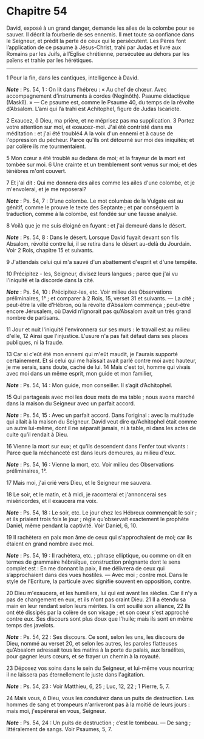 # Chapitre 54

David, exposé à un grand danger, demande les ailes de la colombe pour se sauver.
Il décrit la fourberie de ses ennemis.
Il met toute sa confiance dans le Seigneur, et prédit la perte de ceux qui le persécutent.
Les Pères font l’application de ce psaume à Jésus-Christ, trahi par Judas et livré aux Romains par les Juifs, à l’Eglise chrétienne, persécutée au dehors par les païens et trahie par les hérétiques.

***

1 Pour la fin, dans les cantiques, intelligence à David.

***Note*** :  Ps. 54, 1 : On lit dans l’hébreu : « Au chef de chœur. Avec accompagnement d’instruments à cordes (Neginôth). Psaume didactique (Maskîl). » ― Ce psaume est, comme le Psaume 40, du temps de la révolte d’Absalom. L’ami qui l’a trahi est Achitophel, figure de Judas Iscariote.


2 Exaucez, ô Dieu, ma prière, et ne méprisez pas ma supplication. 3 Portez votre attention sur moi, et exaucez-moi. J'ai été contristé dans ma méditation : et j'ai été troublé4 A la voix d'un ennemi et à cause de l'oppression du pécheur. Parce qu'ils ont détourné sur moi des iniquités; et par colère ils me tourmentaient.


5 Mon cœur a été troublé au dedans de moi; et la frayeur de la mort est tombée sur moi. 6 Une crainte et un tremblement sont venus sur moi; et des ténèbres m'ont couvert.


7 Et j'ai dit : Qui me donnera des ailes comme les ailes d'une colombe, et je m'envolerai, et je me reposerai?

***Note*** :  Ps. 54, 7 : D’une colombe. Le mot columbæ de la Vulgate est au génitif, comme le prouve le texte des Septante ; et par conséquent la traduction, comme à la colombe, est fondée sur une fausse analyse.

8 Voilà que je me suis éloigné en fuyant : et j'ai demeuré dans le désert.

***Note*** :  Ps. 54, 8 : Dans le désert. Lorsque David fuyait devant son fils Absalom, révolté contre lui, il se retira dans le désert au-delà du Jourdain. Voir 2 Rois, chapitre 15 et suivants.

9 J'attendais celui qui m'a sauvé d'un abattement d'esprit et d'une tempête.


10 Précipitez - les, Seigneur, divisez leurs langues ; parce que j'ai vu l'iniquité et la discorde dans la cité.

***Note*** :  Ps. 54, 10 : Précipitez-les, etc. Voir milieu des Observations préliminaires, 1° ; et comparer à 2 Rois, 15, verset 31 et suivants. ― La cité ; peut-être la ville d’Hébron, où la révolte d’Absalom commença ; peut-être encore Jérusalem, où David n’ignorait pas qu’Absalom avait un très grand nombre de partisans.

11 Jour et nuit l'iniquité l'environnera sur ses murs : le travail est au milieu d'elle, 12 Ainsi que l'injustice. L'usure n'a pas fait défaut dans ses places publiques, ni la fraude.


13 Car si c'eût été mon ennemi qui m'eût maudit, je l'aurais supporté certainement. Et si celui qui me haïssait avait parlé contre moi avec hauteur, je me serais, sans doute, caché de lui. 14 Mais c'est toi, homme qui vivais avec moi dans un même esprit, mon guide et mon familier,

***Note*** :  Ps. 54, 14 : Mon guide, mon conseiller. Il s’agit d’Achitophel.

15 Qui partageais avec moi les doux mets de ma table ; nous avons marché dans la maison du Seigneur avec un parfait accord.

***Note*** :  Ps. 54, 15 : Avec un parfait accord. Dans l’original : avec la multitude qui allait à la maison du Seigneur. David veut dire qu’Achitophel était comme un autre lui-même, dont il ne séparait jamais, ni à table, ni dans les actes de culte qu’il rendait à Dieu.


16 Vienne la mort sur eux; et qu'ils descendent dans l'enfer tout vivants : Parce que la méchanceté est dans leurs demeures, au milieu d'eux.

***Note*** :  Ps. 54, 16 : Vienne la mort, etc. Voir milieu des Observations préliminaires, 1°.

17 Mais moi, j'ai crié vers Dieu, et le Seigneur me sauvera.


18 Le soir, et le matin, et à midi, je raconterai et j'annoncerai ses miséricordes, et il exaucera ma voix.

***Note*** :  Ps. 54, 18 : Le soir, etc. Le jour chez les Hébreux commençait le soir ; et ils priaient trois fois le jour ; règle qu’observait exactement le prophète Daniel, même pendant la captivité. Voir Daniel, 6, 10.

19 Il rachètera en paix mon âme de ceux qui s'approchaient de moi; car ils étaient en grand nombre avec moi.

***Note*** :  Ps. 54, 19 : Il rachètera, etc. ; phrase elliptique, ou comme on dit en termes de grammaire hébraïque, construction prégnante dont le sens complet est : En me donnant la paix, il me délivrera de ceux qui s’approchaient dans des vues hostiles. ― Avec moi ; contre moi. Dans le style de l’Ecriture, la particule avec signifie souvent en opposition, contre.

20 Dieu m'exaucera, et les humiliera, lui qui est avant les siècles. Car il n'y a pas de changement en eux, et ils n'ont pas craint Dieu. 21 Il a étendu sa main en leur rendant selon leurs mérites. Ils ont souillé son alliance, 22 Ils ont été dissipés par la colère de son visage ; et son cœur s'est approché contre eux. Ses discours sont plus doux que l'huile; mais ils sont en même temps des javelots.

***Note*** :  Ps. 54, 22 : Ses discours. Ce sont, selon les uns, les discours de Dieu, nommé au verset 20, et selon les autres, les paroles flatteuses qu’Absalom adressait tous les matins à la porte du palais, aux Israélites, pour gagner leurs cœurs, et se frayer un chemin à la royauté.


23 Déposez vos soins dans le sein du Seigneur, et lui-même vous nourrira; il ne laissera pas éternellement le juste dans l'agitation.

***Note*** :  Ps. 54, 23 : Voir Matthieu, 6, 25 ; Luc, 12, 22 ; 1 Pierre, 5, 7.

24 Mais vous, ô Dieu, vous les conduirez dans un puits de destruction. Les hommes de sang et trompeurs n'arriveront pas à la moitié de leurs jours : mais moi, j'espérerai en vous, Seigneur.

***Note*** :  Ps. 54, 24 : Un puits de destruction ; c’est le tombeau. ― De sang ; littéralement de sangs. Voir Psaumes, 5, 7.

